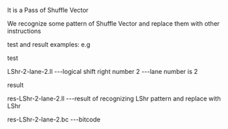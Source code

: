 It is a Pass of Shuffle Vector

We recognize some pattern of Shuffle Vector and replace them with other instructions

test and result examples:
e.g 

test

LShr-2-lane-2.ll 
---logical shift right number  2
---lane number is 2


result	

res-LShr-2-lane-2.ll
---result of recognizing LShr pattern and replace with LShr

res-LShr-2-lane-2.bc
---bitcode

